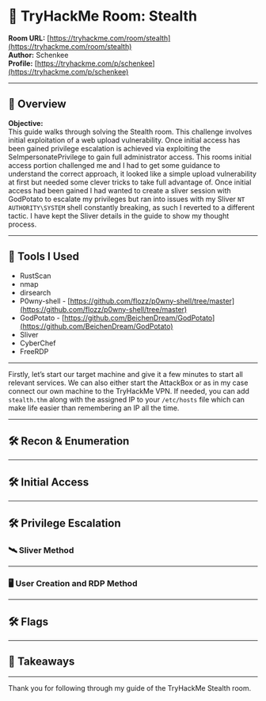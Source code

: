 # 🧠 TryHackMe Room: Stealth

**Room URL:** [https://tryhackme.com/room/stealth](https://tryhackme.com/room/stealth)  
**Author:** Schenkee  
**Profile:** [https://tryhackme.com/p/schenkee](https://tryhackme.com/p/schenkee)  

---

## 🧩 Overview  

**Objective:**  
This guide walks through solving the Stealth room. This challenge involves initial exploitation of a web upload vulnerability. Once initial access has been gained privilege escalation is achieved via exploiting the SeImpersonatePrivilege to gain full administrator access.
This rooms initial access portion challenged me and I had to get some guidance to understand the correct approach, it looked like a simple upload vulnerability at first but needed some clever tricks to take full advantage of. Once initial access had been gained I had wanted to create a sliver session with GodPotato to escalate my privileges but ran into issues with my Sliver `NT AUTHORITY\SYSTEM` shell constantly breaking, as such I reverted to a different tactic. I have kept the Sliver details in the guide to show my thought process.

---

## 🧰 Tools I Used  
- RustScan  
- nmap  
- dirsearch  
- P0wny-shell - [https://github.com/flozz/p0wny-shell/tree/master](https://github.com/flozz/p0wny-shell/tree/master)
- GodPotato - [https://github.com/BeichenDream/GodPotato](https://github.com/BeichenDream/GodPotato)
- Sliver
- CyberChef
- FreeRDP


---

Firstly, let’s start our target machine and give it a few minutes to start all relevant services. We can also either start the AttackBox or as in my case connect our own machine to the TryHackMe VPN.  If needed, you can add ```stealth.thm``` along with the assigned IP to your ```/etc/hosts``` file which can make life easier than remembering an IP all the time.  

---

## 🛠️ Recon & Enumeration 



---

## 🛠️ Initial Access



---

## 🛠️ Privilege Escalation

### 🛰️ Sliver Method


---

### 🖥️ User Creation and RDP Method

---

## 🛠️ Flags


---

## 🧠 Takeaways  


---

Thank you for following through my guide of the TryHackMe Stealth room.
